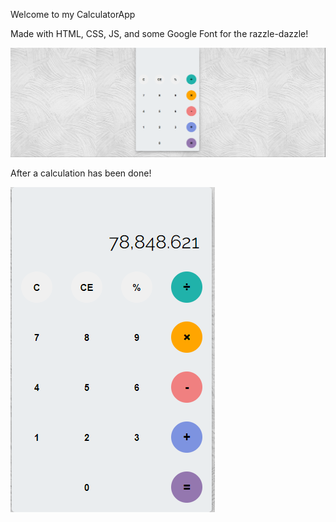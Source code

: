 Welcome to my CalculatorApp

Made with HTML, CSS, JS, and some Google Font for the razzle-dazzle!

![Web Dev 1](/CalculatorApp/CalculatorApp-Images/image1.PNG)


After a calculation has been done!

![Web Dev 1](/CalculatorApp/CalculatorApp-Images/image2.PNG)
